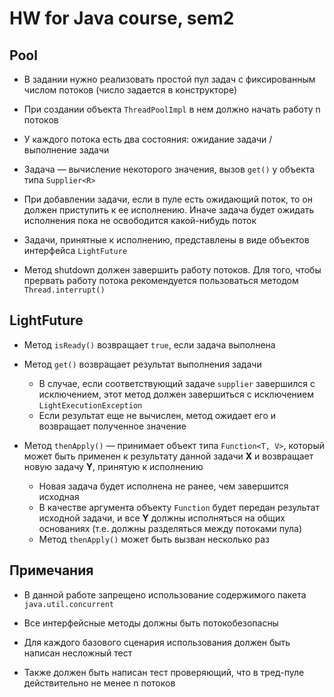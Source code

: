 # HW for Java course, sem2

## Pool
* В задании нужно реализовать простой пул задач с фиксированным числом потоков (число задается в конструкторе)

* При создании объекта `ThreadPoolImpl` в нем должно начать работу n потоков

* У каждого потока есть два состояния: ожидание задачи / выполнение задачи

* Задача — вычисление некоторого значения, вызов `get()` у объекта типа `Supplier<R>`

* При добавлении задачи, если в пуле есть ожидающий поток, то он должен приступить к ее исполнению. Иначе задача будет ожидать исполнения пока не освободится какой-нибудь поток

* Задачи, принятные к исполнению, представлены в виде объектов интерфейса `LightFuture`

* Метод shutdown должен завершить работу потоков. Для того, чтобы прервать работу потока рекомендуется пользоваться методом `Thread.interrupt()`

## LightFuture
* Метод `isReady()` возвращает `true`, если задача выполнена

* Метод `get()` возвращает результат выполнения задачи

	* В случае, если соответствующий задаче `supplier` завершился с исключением, этот метод должен завершиться с исключением `LightExecutionException`
	* Если результат еще не вычислен, метод ожидает его и возвращает полученное значение

* Метод `thenApply()` — принимает объект типа `Function<T, V>`, который может быть применен к результату данной задачи **X** и возвращает новую задачу **Y**, принятую к исполнению

	* Новая задача будет исполнена не ранее, чем завершится исходная
	* В качестве аргумента объекту `Function` будет передан результат исходной задачи, и все **Y** должны исполняться на общих основаниях (т.е. должны разделяться между потоками пула)
	* Метод `thenApply()` может быть вызван несколько раз

## Примечания
* В данной работе запрещено использование содержимого пакета `java.util.concurrent`

* Все интерфейсные методы должны быть потокобезопасны

* Для каждого базового сценария использования должен быть написан несложный тест

* Также должен быть написан тест проверяющий, что в тред-пуле действительно не менее n потоков
